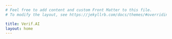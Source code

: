 ```yaml
---
# Feel free to add content and custom Front Matter to this file.
# To modify the layout, see https://jekyllrb.com/docs/themes/#overriding-theme-defaults

title: Verif.AI
layout: home
---
```


